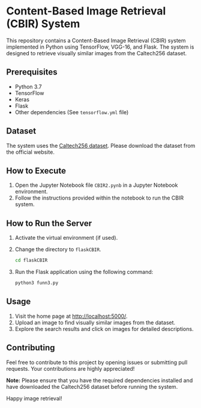 # Content-Based Image Retrieval (CBIR) System

This repository contains a Content-Based Image Retrieval (CBIR) system implemented in Python using TensorFlow, VGG-16, and Flask. The system is designed to retrieve visually similar images from the Caltech256 dataset.

## Prerequisites

- Python 3.7
- TensorFlow
- Keras
- Flask
- Other dependencies (See `tensorflow.yml` file)

## Dataset

The system uses the [Caltech256 dataset](http://www.vision.caltech.edu/Image_Datasets/Caltech101/). Please download the dataset from the official website.

## How to Execute

1. Open the Jupyter Notebook file `CBIR2.pynb` in a Jupyter Notebook environment.
2. Follow the instructions provided within the notebook to run the CBIR system.

## How to Run the Server

1. Activate the virtual environment (if used).
2. Change the directory to `flaskCBIR`.

    ```bash
    cd flaskCBIR
    ```

3. Run the Flask application using the following command:

    ```bash
    python3 funn3.py
    ```

## Usage

1. Visit the home page at [http://localhost:5000/](http://localhost:5000/).
2. Upload an image to find visually similar images from the dataset.
3. Explore the search results and click on images for detailed descriptions.

## Contributing

Feel free to contribute to this project by opening issues or submitting pull requests. Your contributions are highly appreciated!


**Note:** Please ensure that you have the required dependencies installed and have downloaded the Caltech256 dataset before running the system.

Happy image retrieval!
